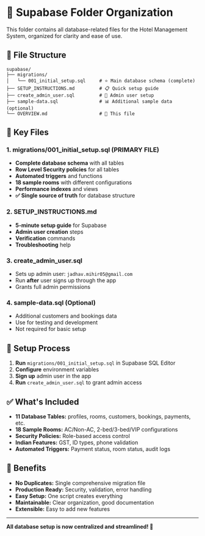 # 📁 Supabase Folder Organization

This folder contains all database-related files for the Hotel Management System, organized for clarity and ease of use.

## 📂 File Structure

```
supabase/
├── migrations/
│   └── 001_initial_setup.sql     # ⭐ Main database schema (complete)
├── SETUP_INSTRUCTIONS.md         # 📋 Quick setup guide
├── create_admin_user.sql         # 👤 Admin user setup
├── sample-data.sql               # 📊 Additional sample data (optional)
└── OVERVIEW.md                   # 📖 This file
```

## 🎯 Key Files

### 1. **migrations/001_initial_setup.sql** (PRIMARY FILE)
- **Complete database schema** with all tables
- **Row Level Security policies** for all tables
- **Automated triggers** and functions
- **18 sample rooms** with different configurations
- **Performance indexes** and views
- **✅ Single source of truth** for database structure

### 2. **SETUP_INSTRUCTIONS.md**
- **5-minute setup guide** for Supabase
- **Admin user creation** steps
- **Verification** commands
- **Troubleshooting** help

### 3. **create_admin_user.sql**
- Sets up admin user: `jadhav.mihir05@gmail.com`
- Run **after** user signs up through the app
- Grants full admin permissions

### 4. **sample-data.sql** (Optional)
- Additional customers and bookings data
- Use for testing and development
- Not required for basic setup

## 🔧 Setup Process

1. **Run** `migrations/001_initial_setup.sql` in Supabase SQL Editor
2. **Configure** environment variables
3. **Sign up** admin user in the app
4. **Run** `create_admin_user.sql` to grant admin access

## ✅ What's Included

- **11 Database Tables:** profiles, rooms, customers, bookings, payments, etc.
- **18 Sample Rooms:** AC/Non-AC, 2-bed/3-bed/VIP configurations
- **Security Policies:** Role-based access control
- **Indian Features:** GST, ID types, phone validation
- **Automated Triggers:** Payment status, room status, audit logs

## 🚀 Benefits

- **No Duplicates:** Single comprehensive migration file
- **Production Ready:** Security, validation, error handling
- **Easy Setup:** One script creates everything
- **Maintainable:** Clear organization, good documentation
- **Extensible:** Easy to add new features

---

**All database setup is now centralized and streamlined! 🎉** 